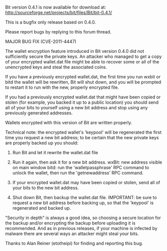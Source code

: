 Bit version 0.4.1 is now available for download at:
http://sourceforge.net/projects/bit/files/Bit/bit-0.4.1/

This is a bugfix only release based on 0.4.0.

Please report bugs by replying to this forum thread.

MAJOR BUG FIX  (CVE-2011-4447)

The wallet encryption feature introduced in Bit version 0.4.0 did not sufficiently secure the private keys. An attacker who
managed to get a copy of your encrypted wallet.dat file might be able to recover some or all of the unencrypted keys and steal the
associated coins.

If you have a previously encrypted wallet.dat, the first time you run wxbit or bitd the wallet will be rewritten, Bit will
shut down, and you will be prompted to restart it to run with the new, properly encrypted file.

If you had a previously encrypted wallet.dat that might have been copied or stolen (for example, you backed it up to a public
location) you should send all of your bits to yourself using a new bit address and stop using any previously generated addresses.

Wallets encrypted with this version of Bit are written properly.

Technical note: the encrypted wallet's 'keypool' will be regenerated the first time you request a new bit address; to be certain that the
new private keys are properly backed up you should:

1. Run Bit and let it rewrite the wallet.dat file

2. Run it again, then ask it for a new bit address.
wxBit: new address visible on main window
bitd: run the 'walletpassphrase' RPC command to unlock the wallet,  then run the 'getnewaddress' RPC command.

3. If your encrypted wallet.dat may have been copied or stolen, send all of your bits to the new bit address.

4. Shut down Bit, then backup the wallet.dat file.
IMPORTANT: be sure to request a new bit address before backing up, so that the 'keypool' is regenerated and backed up.

"Security in depth" is always a good idea, so choosing a secure location for the backup and/or encrypting the backup before uploading it is recommended. And as in previous releases, if your machine is infected by malware there are several ways an attacker might steal your bits.

Thanks to Alan Reiner (etotheipi) for finding and reporting this bug.
